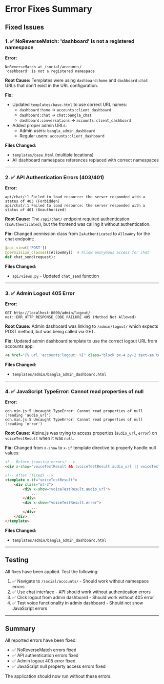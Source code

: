 # Error Fixes Summary

## Fixed Issues

### 1. ✅ NoReverseMatch: 'dashboard' is not a registered namespace

**Error:**
```
NoReverseMatch at /social/accounts/
'dashboard' is not a registered namespace
```

**Root Cause:** Templates were using `dashboard:home` and `dashboard:chat` URLs that don't exist in the URL configuration.

**Fix:**
- Updated `templates/base.html` to use correct URL names:
  - `dashboard:home` → `accounts:client_dashboard`
  - `dashboard:chat` → `chat:bangla_chat`
  - `dashboard:conversations` → `accounts:client_dashboard`
- Added proper admin URLs:
  - Admin users: `bangla_admin_dashboard`
  - Regular users: `accounts:client_dashboard`

**Files Changed:**
- `templates/base.html` (multiple locations)
- All dashboard namespace references replaced with correct namespaces

---

### 2. ✅ API Authentication Errors (403/401)

**Error:**
```
api/chat/:1 Failed to load resource: the server responded with a status of 403 (Forbidden)
api/chat/:1 Failed to load resource: the server responded with a status of 401 (Unauthorized)
```

**Root Cause:** The `/api/chat/` endpoint required authentication (`IsAuthenticated`), but the frontend was calling it without authentication.

**Fix:**
Changed permission class from `IsAuthenticated` to `AllowAny` for the chat endpoint:

```python
@api_view(['POST'])
@permission_classes([AllowAny])  # Allow anonymous access for chat
def chat_send(request):
```

**Files Changed:**
- `api/views.py` - Updated `chat_send` function

---

### 3. ✅ Admin Logout 405 Error

**Error:**
```
GET http://localhost:8000/admin/logout/ net::ERR_HTTP_RESPONSE_CODE_FAILURE 405 (Method Not Allowed)
```

**Root Cause:** Admin dashboard was linking to `/admin/logout/` which expects POST method, but was being called via GET.

**Fix:**
Updated admin dashboard template to use the correct logout URL from accounts app:

```html
<a href="{% url 'accounts:logout' %}" class="block px-4 py-2 text-sm text-gray-700 hover:bg-gray-100">Logout</a>
```

**Files Changed:**
- `templates/admin/bangla_admin_dashboard.html`

---

### 4. ✅ JavaScript TypeError: Cannot read properties of null

**Error:**
```
cdn.min.js:5 Uncaught TypeError: Cannot read properties of null (reading 'audio_url')
cdn.min.js:5 Uncaught TypeError: Cannot read properties of null (reading 'error')
```

**Root Cause:** Alpine.js was trying to access properties (`audio_url`, `error`) on `voiceTestResult` when it was `null`.

**Fix:**
Changed from `x-show` to `x-if` template directive to properly handle null values:

```html
<!-- Before (causing errors) -->
<div x-show="voiceTestResult && (voiceTestResult.audio_url || voiceTestResult.error)">

<!-- After (fixed) -->
<template x-if="voiceTestResult">
    <div class="mt-2">
        <div x-show="voiceTestResult.audio_url">
            ...
        </div>
        <div x-show="voiceTestResult.error">
            ...
        </div>
    </div>
</template>
```

**Files Changed:**
- `templates/admin/bangla_admin_dashboard.html`

---

## Testing

All fixes have been applied. Test the following:

1. ✅ Navigate to `/social/accounts/` - Should work without namespace errors
2. ✅ Use chat interface - API should work without authentication errors
3. ✅ Click logout from admin dashboard - Should work without 405 error
4. ✅ Test voice functionality in admin dashboard - Should not show JavaScript errors

---

## Summary

All reported errors have been fixed:
- ✅ NoReverseMatch errors fixed
- ✅ API authentication errors fixed
- ✅ Admin logout 405 error fixed
- ✅ JavaScript null property access errors fixed

The application should now run without these errors.

